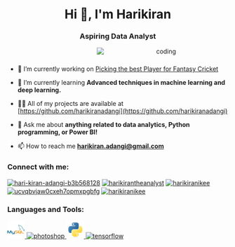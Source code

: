<header>
    <h1 align="center">Hi 👋, I'm Harikiran</h1>
    <h3 align="center">Aspiring Data Analyst</h3>
    <img align="right" alt="coding" width="300" src="https://miro.medium.com/v2/resize:fit:720/format:webp/0*2fBIH8UQ8qij8fE7.jpg">
</header>

- 🔭 I’m currently working on [Picking the best Player for Fantasy Cricket](https://github.com/harikiranadangi/dream11-ipl-player-prediction)

- 🌱 I’m currently learning **Advanced techniques in machine learning and deep learning.**

- 👨‍💻 All of my projects are available at [https://github.com/harikiranadangi](https://github.com/harikiranadangi)

- 💬 Ask me about **anything related to data analytics, Python programming, or Power BI!**

- 📫 How to reach me **harikiran.adangi@gmail.com**

<h3 align="left">Connect with me:</h3>
<p align="left">
    <a href="https://linkedin.com/in/hari-kiran-adangi-b3b568128" target="blank"><img align="center" src="https://raw.githubusercontent.com/rahuldkjain/github-profile-readme-generator/master/src/images/icons/Social/linked-in-alt.svg" alt="hari-kiran-adangi-b3b568128" height="30" width="40" /></a>
    <a href="https://kaggle.com/harikirantheanalyst" target="blank"><img align="center" src="https://raw.githubusercontent.com/rahuldkjain/github-profile-readme-generator/master/src/images/icons/Social/kaggle.svg" alt="harikirantheanalyst" height="30" width="40" /></a>
    <a href="https://instagram.com/harikiranikee" target="blank"><img align="center" src="https://raw.githubusercontent.com/rahuldkjain/github-profile-readme-generator/master/src/images/icons/Social/instagram.svg" alt="harikiranikee" height="30" width="40" /></a>
    <a href="https://www.youtube.com/c/ucvqbvjaw0cxeh7opmxpgbfg" target="blank"><img align="center" src="https://raw.githubusercontent.com/rahuldkjain/github-profile-readme-generator/master/src/images/icons/Social/youtube.svg" alt="ucvqbvjaw0cxeh7opmxpgbfg" height="30" width="40" /></a>
    <a href="https://www.hackerrank.com/harikiranikee" target="blank"><img align="center" src="https://raw.githubusercontent.com/rahuldkjain/github-profile-readme-generator/master/src/images/icons/Social/hackerrank.svg" alt="harikiranikee" height="30" width="40" /></a>
</p>

<h3 align="left">Languages and Tools:</h3>
<p align="left"> <a href="https://www.mysql.com/" target="_blank" rel="noreferrer"> <img src="https://raw.githubusercontent.com/devicons/devicon/master/icons/mysql/mysql-original-wordmark.svg" alt="mysql" width="40" height="40"/> </a> 
<a href="[https://www.photoshop.com/en](https://www.microsoft.com/en-in/power-platform/products/power-bi/getting-started-with-power-bi?culture=en-us&country=us)" target="_blank" rel="noreferrer"> <img src="https://1000logos.net/wp-content/uploads/2022/08/Microsoft-Power-BI-Logo.png" alt="photoshop" width="60" height="40"/> </a> 
<a href="https://www.python.org" target="_blank" rel="noreferrer"> <img src="https://raw.githubusercontent.com/devicons/devicon/master/icons/python/python-original.svg" alt="python" width="40" height="40"/> </a> 
<a href="https://www.tensorflow.org" target="_blank" rel="noreferrer"> <img src="https://www.vectorlogo.zone/logos/tensorflow/tensorflow-icon.svg" alt="tensorflow" width="40" height="40"/> </a> </p>
